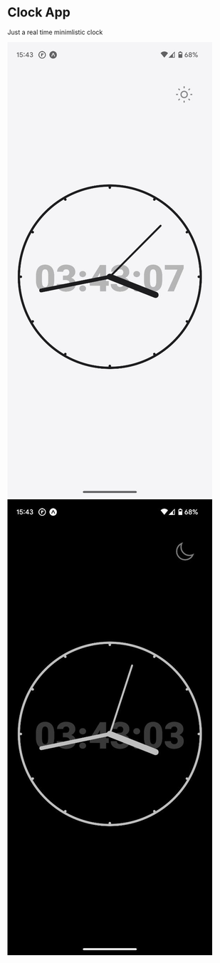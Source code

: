 # Clock App

Just a real time minimlistic clock

![clocLight](./assets/clockLight.jpg 'clocLight')
![clockDark](./assets/clockDark.jpg 'clockDark')
